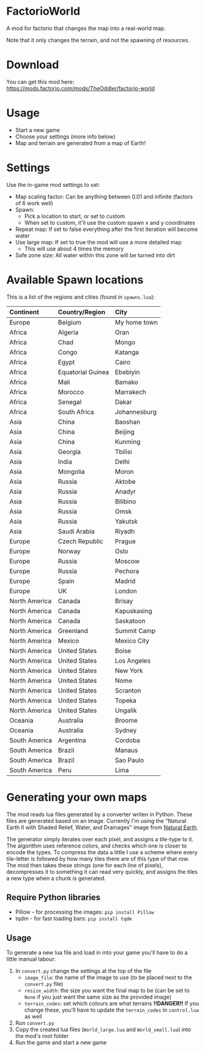 # FactorioWorld

A mod for factorio that changes the map into a real-world map.

Note that it only changes the terrain, and not the spawning of resources.

# Download

You can get this mod here: https://mods.factorio.com/mods/TheOddler/factorio-world

# Usage

* Start a new game
* Choose your settings (more info below)
* Map and terrain are generated from a map of Earth!

# Settings

Use the in-game mod settings to set:

* Map scaling factor: Can be anything between 0.01 and infinite (factors of 6 work well)
* Spawn:
    * Pick a location to start, or set to custom
    * When set to custom, it'll use the custom spawn x and y coordinates
* Repeat map: If set to false everything after the first iteration will become water
* Use large map: If set to true the mod will use a more detailed map
    * This will use about 4 times the memory
* Safe zone size: All water within this zone will be turned into dirt

# Available Spawn locations

This is a list of the regions and cities (found in `spawns.lua`):

| Continent      | Country/Region    | City         |
|:---------------|:------------------|:-------------|
| Europe         | Belgium           | My home town |
| Africa         | Algeria           | Oran         |
| Africa         | Chad              | Mongo        |
| Africa         | Congo             | Katanga      |
| Africa         | Egypt             | Cairo        |
| Africa         | Equatorial Guinea | Ebebiyin     |
| Africa         | Mali              | Bamako       |
| Africa         | Morocco           | Marrakech    |
| Africa         | Senegal           | Dakar        |
| Africa         | South Africa      |Johannesburg  |
| Asia           | China             | Baoshan      |
| Asia           | China             | Beijing      |
| Asia           | China             | Kunming      |
| Asia           | Georgia           | Tbilisi      |
| Asia           | India             | Delhi        |
| Asia           | Mongolia          | Moron        |
| Asia           | Russia            | Aktobe       |
| Asia           | Russia            | Anadyr       |
| Asia           | Russia            | Bilibino     |
| Asia           | Russia            | Omsk         |
| Asia           | Russia            | Yakutsk      |
| Asia           | Saudi Arabia      | Riyadh       |
| Europe         | Czech Republic    | Prague       |
| Europe         | Norway            | Oslo         |
| Europe         | Russia            | Moscow       |
| Europe         | Russia            | Pechora      |
| Europe         | Spain             | Madrid       |
| Europe         | UK                | London       |
| North America  | Canada            | Brisay       |
| North America  | Canada            | Kapuskasing  |
| North America  | Canada            | Saskatoon    |
| North America  | Greenland         | Summit Camp  |
| North America  | Mexico            | Mexico City  |
| North America  | United States     | Boise        |
| North America  | United States     | Los Angeles  |
| North America  | United States     | New York     |
| North America  | United States     | Nome         |
| North America  | United States     | Scranton     |
| North America  | United States     | Topeka       |
| North America  | United States     | Ungalik      |
| Oceania        | Australia         | Broome       |
| Oceania        | Australia         | Sydney       |
| South America  | Argentina         | Cordoba      |
| South America  | Brazil            | Manaus       |
| South America  | Brazil            | Sao Paulo    |
| South America  | Peru              | Lima         |

# Generating your own maps

The mod reads lua files generated by a converter writen in Python.
These files are generated based on an image.
Currently I'm using the "Natural Earth II with Shaded Relief, Water, and Drainages" image from [Natural Earth](http://www.naturalearthdata.com/downloads/10m-raster-data/10m-natural-earth-2/).

The generator simply iterates over each pixel, and assigns a tile-type to it.
The algorithm uses reference colors, and checks which one is closer to encode the types.
To compress the data a little I use a scheme where every tile-letter is followed by how many tiles there are of this type of that row.
The mod then takes these strings (one for each line of pixels), decompresses it to something it can read very quickly, and assigns the tiles a new type when a chunk is generated.

## Require Python libraries

* Pillow - for processing the images: `pip install Pillow`
* tqdm - for fast loading bars: `pip install tqdm`

## Usage

To generate a new lua file and load in into your game you'll have to do a little manual labour:

1. In `convert.py` change the settings at the top of the file
    * `image_file`: the name of the image to use (to be placed next to the `convert.py` file)
    * `resize_width`: the size you want the final map to be (can be set to `None` if you just want the same size as the provided image)
    * `terrain_codes`: set which colours are what terrains **!!DANGER!!** If you change these, you'll have to update the `terrain_codes` in `control.lua` as well
2. Run `convert.py`
3. Copy the created lua files (`World_large.lua` and `World_small.lua`) into the mod's root folder
4. Run the game and start a new game
